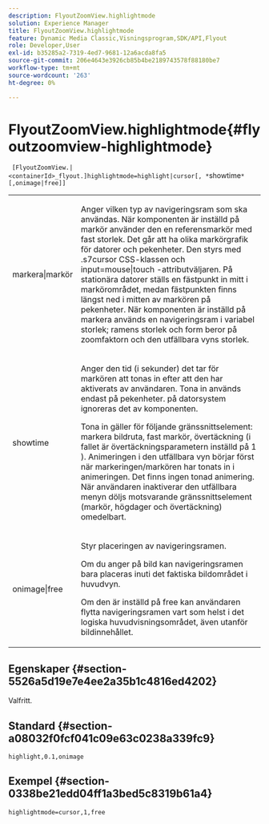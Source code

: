```yaml
---
description: FlyoutZoomView.highlightmode
solution: Experience Manager
title: FlyoutZoomView.highlightmode
feature: Dynamic Media Classic,Visningsprogram,SDK/API,Flyout
role: Developer,User
exl-id: b35285a2-7319-4ed7-9681-12a6acda8fa5
source-git-commit: 206e4643e3926cb85b4be2189743578f88180be7
workflow-type: tm+mt
source-wordcount: '263'
ht-degree: 0%

---
```


# FlyoutZoomView.highlightmode{#flyoutzoomview-highlightmode}

` [FlyoutZoomView.|<containerId>_flyout.]highlightmode=highlight|cursor[, *`showtime`*[,onimage|free]]`

<table id="table_C6F4C663099F40698874731590A22924"> 
 <tbody> 
  <tr> 
   <td colname="col1"> <p> <span class="codeph"> markera|markör  </span> </p> </td> 
   <td colname="col2"> <p> Anger vilken typ av navigeringsram som ska användas. När komponenten är inställd på <span class="codeph"> markör </span> använder den en referensmarkör med fast storlek. Det går att ha olika markörgrafik för datorer och pekenheter. Den styrs med <span class="codeph"> .s7cursor </span> CSS-klassen och <span class="codeph"> input=mouse|touch </span>-attributväljaren. På stationära datorer ställs en fästpunkt in mitt i markörområdet, medan fästpunkten finns längst ned i mitten av markören på pekenheter. När komponenten är inställd på <span class="codeph"> markera </span> används en navigeringsram i variabel storlek; ramens storlek och form beror på zoomfaktorn och den utfällbara vyns storlek. </p> </td> 
  </tr> 
  <tr> 
   <td colname="col1"> <p> <span class="codeph"> <span class="varname"> showtime  </span> </span> </p> </td> 
   <td colname="col2"> <p> Anger den tid (i sekunder) det tar för markören att tonas in efter att den har aktiverats av användaren. Tona in används endast på pekenheter. på datorsystem ignoreras det av komponenten. </p> <p>Tona in gäller för följande gränssnittselement: markera bildruta, fast markör, övertäckning (i fallet <span class="codeph"> är övertäckningsparametern </span> inställd på <span class="codeph"> 1 </span>). Animeringen i den utfällbara vyn börjar först när markeringen/markören har tonats in i animeringen. Det finns ingen tonad animering. När användaren inaktiverar den utfällbara menyn döljs motsvarande gränssnittselement (markör, högdager och övertäckning) omedelbart. </p> </td> 
  </tr> 
  <tr> 
   <td colname="col1"> <p> <span class="codeph"> onimage|free  </span> </p> </td> 
   <td colname="col2"> <p> Styr placeringen av navigeringsramen. </p> <p>Om du anger <span class="codeph"> på bild </span> kan navigeringsramen bara placeras inuti det faktiska bildområdet i huvudvyn. </p> <p>Om den är inställd på <span class="codeph"> free </span> kan användaren flytta navigeringsramen vart som helst i det logiska huvudvisningsområdet, även utanför bildinnehållet. </p> </td> 
  </tr> 
 </tbody> 
</table>

## Egenskaper {#section-5526a5d19e7e4ee2a35b1c4816ed4202}

Valfritt.

## Standard {#section-a08032f0fcf041c09e63c0238a339fc9}

`highlight,0.1,onimage`

## Exempel {#section-0338be21edd04ff1a3bed5c8319b61a4}

`highlightmode=cursor,1,free`
